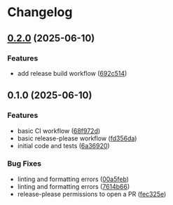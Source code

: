 # Changelog

## [0.2.0](https://github.com/LJZ-Digital-Solutions/env-verify/compare/v0.1.0...v0.2.0) (2025-06-10)


### Features

* add release build workflow ([692c514](https://github.com/LJZ-Digital-Solutions/env-verify/commit/692c514927e40f9ed854eab47cef9192022e225a))

## 0.1.0 (2025-06-10)


### Features

* basic CI workflow ([68f972d](https://github.com/LJZ-Digital-Solutions/env-verify/commit/68f972db326a9dedde8c194e14c8f79dc952d3f3))
* basic release-please workflow ([fd356da](https://github.com/LJZ-Digital-Solutions/env-verify/commit/fd356daafd91d666bcb81774a1c8ed70ec3ec540))
* initial code and tests ([6a36920](https://github.com/LJZ-Digital-Solutions/env-verify/commit/6a36920f8ff9441c4a0bfcfc79203392f2fa4964))


### Bug Fixes

* linting and formatting errors ([00a5feb](https://github.com/LJZ-Digital-Solutions/env-verify/commit/00a5feb874784c4a39c3d56c8e2e5d22a1ac0dc7))
* linting and formatting errors ([7614b66](https://github.com/LJZ-Digital-Solutions/env-verify/commit/7614b66cd7b94d2fb0a7db81d392065f0332e635))
* release-please permissions to open a PR ([fec325e](https://github.com/LJZ-Digital-Solutions/env-verify/commit/fec325e0ace2a064d2a569e4a6b6807c6fda066d))
